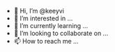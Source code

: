 - 👋 Hi, I’m @keeyvi
- 👀 I’m interested in ...
- 🌱 I’m currently learning ...
- 💞️ I’m looking to collaborate on ...
- 📫 How to reach me ...

<!---
keeyvi/keeyvi is a ✨ special ✨ repository because its `README.md` (this file) appears on your GitHub profile.
You can click the Preview link to take a look at your changes.
--->
